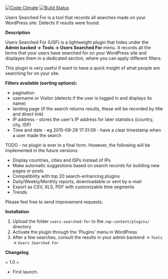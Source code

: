 [![Code Climate](https://codeclimate.com/github/foae/users-searched-for/badges/gpa.svg)](https://codeclimate.com/github/foae/users-searched-for) [![Build Status](https://travis-ci.org/foae/users-searched-for.svg?branch=master)](https://travis-ci.org/foae/users-searched-for)

Users Searched For is a tool that records all searches made on your WordPress site. Detects if results were found.

**Description**

Users Searched For (USF) is a lightweight plugin that hides under the **Admin backed -> Tools -> Users Searched For** menu. It records all the terms that your users have searched for on your WordPress site and displayes them in a dedicated section, where you can apply different filters.

This plugin is very useful if want to have a quick insight of what people are searching for on your site. 

**Filters available (sorting options):**

* pagination
* username or Visitor (detects if the user is logged in and displays its name)
* landing page (if the search returns results, these will be recorded by title and direct link)
* IP address - stores the user's IP address for later statistics (country, city, ISP)
* Time and date - eg 2015-08-29 17:31:09 - have a clear timestamp when a user made the search

TODO - no plugin is ever in a final form. However, the following will be implemented in the future versions:

* Display countries, cities and ISPs instead of IPs
* Make automatic suggestions based on search records for building new pages or posts
* Compatibility with top 20 search-enhancing plugins
* Daily/Weekly/Monthly reports, downloadable or sent by e-mail
* Export as CSV, XLS, PDF with customizable time segments
* Trends

Please feel free to send improvement requests.

**Installation**

1. Upload the folder `users-searched-for` to the `/wp-content/plugins/` directory
2. Activate the plugin through the 'Plugins' menu in WordPress
3. After a few searches, consult the results in your admin backend -> `Tools` -> `Users Searched For`

**Changelog**

= 1.0 =
* First launch.
